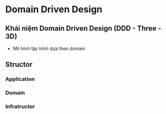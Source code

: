 # Domain Driven Design

## Khái niệm Domain Driven Design (DDD - Three - 3D)

- Mô hình lập trình dựa theo domain

## Structor 

### Application

### Domain

### Infratructor